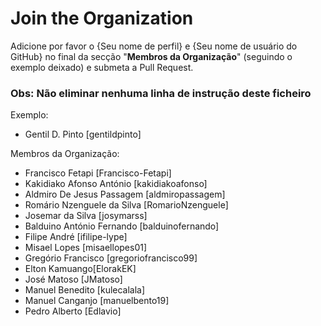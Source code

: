 # Join the Organization

Adicione por favor o {Seu nome de perfil} e {Seu nome de usuário do GitHub} no final da secção "**Membros da Organização**" (seguindo o exemplo deixado) e submeta a Pull Request.

### Obs: Não eliminar nenhuma linha de instrução deste ficheiro

Exemplo:

- Gentil D. Pinto [gentildpinto]

Membros da Organização:

- Francisco Fetapi [Francisco-Fetapi]
- Kakidiako Afonso António [kakidiakoafonso]
- Aldmiro De Jesus Passagem [aldmiropassagem]
- Romário Nzenguele da Silva [RomarioNzenguele]
- Josemar da Silva [josymarss]
- Balduino António Fernando [balduinofernando]
- Filipe André [ifilipe-lype]
- Misael Lopes [misaellopes01]
- Gregório Francisco [gregoriofrancisco99]
- Elton Kamuango[ElorakEK]
- José Matoso [JMatoso]
- Manuel Benedito [kulecalala]
- Manuel Canganjo [manuelbento19]
- Pedro Alberto [Edlavio]
